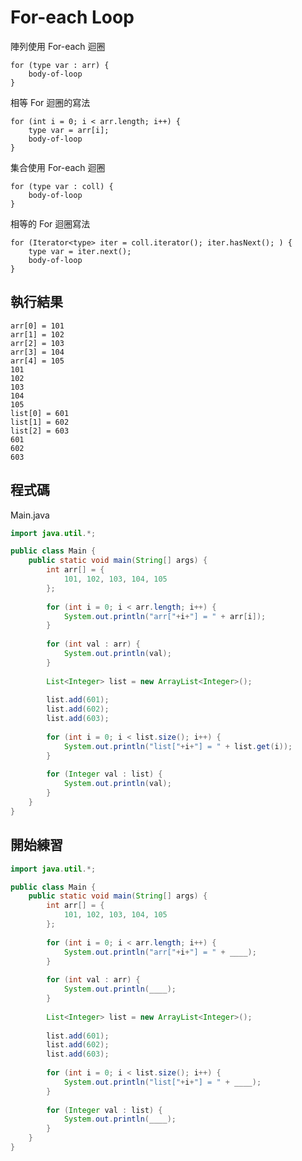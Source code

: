 # For-each Loop

陣列使用 For-each 迴圈

    for (type var : arr) {
        body-of-loop
    }

相等 For 迴圈的寫法

    for (int i = 0; i < arr.length; i++) { 
        type var = arr[i];
        body-of-loop
    }

集合使用 For-each 迴圈

    for (type var : coll) {
        body-of-loop
    }

相等的 For 迴圈寫法

    for (Iterator<type> iter = coll.iterator(); iter.hasNext(); ) {
        type var = iter.next();
        body-of-loop
    }

## 執行結果

```
arr[0] = 101
arr[1] = 102
arr[2] = 103
arr[3] = 104
arr[4] = 105
101
102
103
104
105
list[0] = 601
list[1] = 602
list[2] = 603
601
602
603

```

## 程式碼

Main.java

```java
import java.util.*;

public class Main {
    public static void main(String[] args) {
        int arr[] = {
            101, 102, 103, 104, 105
        };
        
        for (int i = 0; i < arr.length; i++) {
            System.out.println("arr["+i+"] = " + arr[i]);
        }
        
        for (int val : arr) {
            System.out.println(val);
        }
        
        List<Integer> list = new ArrayList<Integer>();
        
        list.add(601);
        list.add(602);
        list.add(603);
        
        for (int i = 0; i < list.size(); i++) {
        	System.out.println("list["+i+"] = " + list.get(i));
        }
        
        for (Integer val : list) {
        	System.out.println(val);
        }
    }
}

```

## 開始練習

```java
import java.util.*;

public class Main {
    public static void main(String[] args) {
        int arr[] = {
            101, 102, 103, 104, 105
        };
        
        for (int i = 0; i < arr.length; i++) {
            System.out.println("arr["+i+"] = " + ____);
        }
        
        for (int val : arr) {
            System.out.println(____);
        }
        
        List<Integer> list = new ArrayList<Integer>();
        
        list.add(601);
        list.add(602);
        list.add(603);
        
        for (int i = 0; i < list.size(); i++) {
        	System.out.println("list["+i+"] = " + ____);
        }
        
        for (Integer val : list) {
        	System.out.println(____);
        }
    }
}
```
